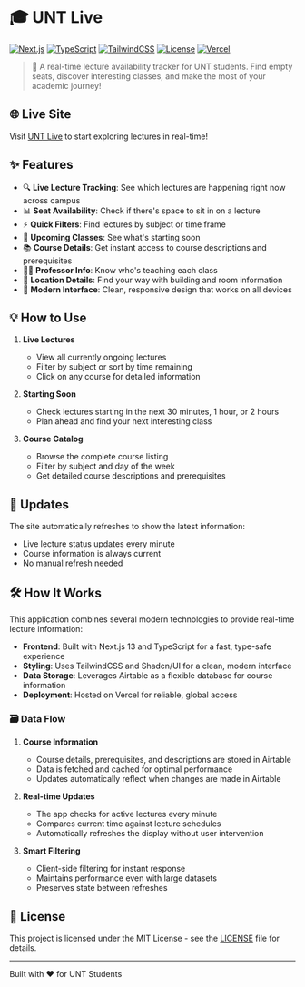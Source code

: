 # 🎓 UNT Live

[![Next.js](https://img.shields.io/badge/Next.js-13.5-black?style=flat&logo=next.js)](https://nextjs.org)
[![TypeScript](https://img.shields.io/badge/TypeScript-5.2-blue?style=flat&logo=typescript)](https://www.typescriptlang.org)
[![TailwindCSS](https://img.shields.io/badge/TailwindCSS-3.3-38bdf8?style=flat&logo=tailwind-css)](https://tailwindcss.com)
[![License](https://img.shields.io/badge/License-MIT-green.svg)](https://opensource.org/licenses/MIT)
[![Vercel](https://img.shields.io/badge/Vercel-Deployed-000000?style=flat&logo=vercel)](https://unt-course-guide.vercel.app/)

> 🚀 A real-time lecture availability tracker for UNT students. Find empty seats, discover interesting classes, and make the most of your academic journey!

## 🌐 Live Site

Visit [UNT Live](https://unt-course-guide.vercel.app/) to start exploring lectures in real-time!

## ✨ Features

- 🔍 **Live Lecture Tracking**: See which lectures are happening right now across campus
- 📊 **Seat Availability**: Check if there's space to sit in on a lecture
- ⚡ **Quick Filters**: Find lectures by subject or time frame
- 🎯 **Upcoming Classes**: See what's starting soon
- 📚 **Course Details**: Get instant access to course descriptions and prerequisites
- 👩‍🏫 **Professor Info**: Know who's teaching each class
- 🏢 **Location Details**: Find your way with building and room information
- 🎨 **Modern Interface**: Clean, responsive design that works on all devices

## 💡 How to Use

1. **Live Lectures**
   - View all currently ongoing lectures
   - Filter by subject or sort by time remaining
   - Click on any course for detailed information

2. **Starting Soon**
   - Check lectures starting in the next 30 minutes, 1 hour, or 2 hours
   - Plan ahead and find your next interesting class

3. **Course Catalog**
   - Browse the complete course listing
   - Filter by subject and day of the week
   - Get detailed course descriptions and prerequisites

## 🔄 Updates

The site automatically refreshes to show the latest information:
- Live lecture status updates every minute
- Course information is always current
- No manual refresh needed

## 🛠️ How It Works

This application combines several modern technologies to provide real-time lecture information:

- **Frontend**: Built with Next.js 13 and TypeScript for a fast, type-safe experience
- **Styling**: Uses TailwindCSS and Shadcn/UI for a clean, modern interface
- **Data Storage**: Leverages Airtable as a flexible database for course information
- **Deployment**: Hosted on Vercel for reliable, global access

### 🗃️ Data Flow

1. **Course Information**
   - Course details, prerequisites, and descriptions are stored in Airtable
   - Data is fetched and cached for optimal performance
   - Updates automatically reflect when changes are made in Airtable

2. **Real-time Updates**
   - The app checks for active lectures every minute
   - Compares current time against lecture schedules
   - Automatically refreshes the display without user intervention

3. **Smart Filtering**
   - Client-side filtering for instant response
   - Maintains performance even with large datasets
   - Preserves state between refreshes

## 📝 License

This project is licensed under the MIT License - see the [LICENSE](LICENSE) file for details.

---
Built with ❤️ for UNT Students
